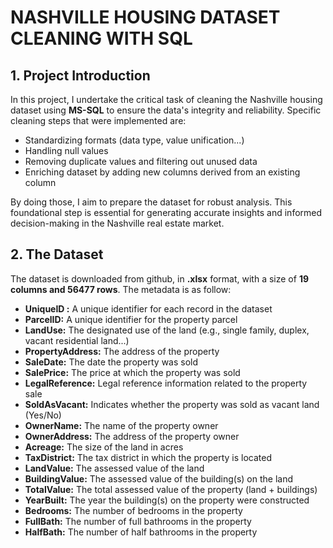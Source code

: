 # NASHVILLE HOUSING DATASET CLEANING WITH SQL
## 1. Project Introduction
In this project, I undertake the critical task of cleaning the Nashville housing dataset using **MS-SQL** to ensure the data's integrity and reliability.
Specific cleaning steps that were implemented are:
- Standardizing formats (data type, value unification...)
- Handling null values
- Removing duplicate values and filtering out unused data
- Enriching dataset by adding new columns derived from an existing column

By doing those, I aim to prepare the dataset for robust analysis. This foundational step is essential for generating accurate insights and informed decision-making in the Nashville real estate market.

## 2. The Dataset
The dataset is downloaded from github, in **.xlsx** format, with a size of **19 columns and 56477 rows**.
The metadata is as follow:
- **UniqueID :** A unique identifier for each record in the dataset
- **ParcelID:** A unique identifier for the property parcel
- **LandUse:** The designated use of the land (e.g., single family, duplex, vacant residential land...)
- **PropertyAddress:** The address of the property
- **SaleDate:** The date the property was sold
- **SalePrice:** The price at which the property was sold
- **LegalReference:** Legal reference information related to the property sale
- **SoldAsVacant:** Indicates whether the property was sold as vacant land (Yes/No)
- **OwnerName:** The name of the property owner
- **OwnerAddress:** The address of the property owner
- **Acreage:** The size of the land in acres
- **TaxDistrict:** The tax district in which the property is located
- **LandValue:** The assessed value of the land
- **BuildingValue:** The assessed value of the building(s) on the land
- **TotalValue:** The total assessed value of the property (land + buildings)
- **YearBuilt:** The year the building(s) on the property were constructed
- **Bedrooms:** The number of bedrooms in the property
- **FullBath:** The number of full bathrooms in the property
- **HalfBath:** The number of half bathrooms in the property

